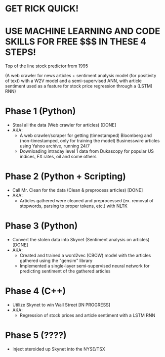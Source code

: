 # GET RICK QUICK! 

# USE MACHINE LEARNING AND CODE SKILLS FOR FREE $$$ IN THESE 4 STEPS!

Top of the line stock predictor from 1995

(A web crawler for news articles + sentiment analysis model (for positivity of text) with a W2V model and a semi-supervised ANN, with article sentiment used as a feature for stock price regression through a (LSTM) RNN)

# Phase 1 (Python)
- Steal all the data (Web crawler for articles) [DONE]
- AKA:
  - A web crawler/scraper for getting (timestamped) Bloomberg and (non-timestamped, only for training the model) Businesswire articles using Yahoo archive, running 24/7
  - Downloading intraday level 1 data from Dukascopy for popular US indices, FX rates, oil and some others

# Phase 2 (Python + Scripting)
- Call Mr. Clean for the data (Clean & preprocess articles) [DONE]
- AKA:
  - Articles gathered were cleaned and preprocessed (ex. removal of stopwords, parsing to proper tokens, etc.) with NLTK

# Phase 3 (Python)
- Convert the stolen data into Skynet (Sentiment analysis on articles) [DONE]
- AKA:
  - Created and trained a word2vec (CBOW) model with the articles gathered using the "gensim" library 
  - Implemented a single-layer semi-supervised neural network for predicting sentiment of the gathered articles

# Phase 4 (C++)
- Utilize Skynet to win Wall Street [IN PROGRESS]
- AKA:
  - Regression of stock prices and article sentiment with a LSTM RNN
  
# Phase 5 (????)
- Inject steroided up Skynet into the NYSE/TSX
